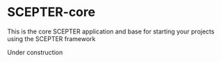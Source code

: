 # SCEPTER-core

This is the core SCEPTER application and base for starting your projects using the SCEPTER framework

Under construction
